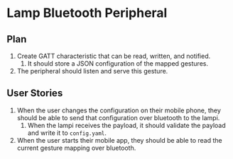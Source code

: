 # Lamp Bluetooth Peripheral

## Plan

1. Create GATT characteristic that can be read, written, and notified.
   1. It should store a JSON configuration of the mapped gestures.
2. The peripheral should listen and serve this gesture.

## User Stories

1. When the user changes the configuration on their mobile phone, they should be able to send that configuration over bluetooth to the lampi.
   1. When the lampi receives the payload, it should validate the payload and write it to `config.yaml`.
2. When the user starts their mobile app, they should be able to read the current gesture mapping over bluetooth.
